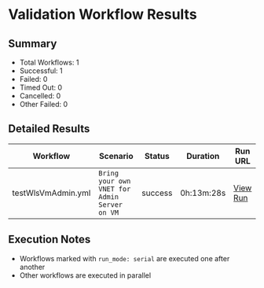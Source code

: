 # Validation Workflow Results

## Summary
- Total Workflows: 1
- Successful: 1
- Failed: 0
- Timed Out: 0
- Cancelled: 0
- Other Failed: 0

## Detailed Results

| Workflow | Scenario | Status | Duration | Run URL |
|----------|----------|---------|-----------|----------|
| testWlsVmAdmin.yml | `Bring your own VNET for Admin Server on VM` | success | 0h:13m:28s | [View Run](https://github.com/azure-javaee/weblogic-azure/actions/runs/16665303770) |


## Execution Notes
- Workflows marked with `run_mode: serial` are executed one after another
- Other workflows are executed in parallel
